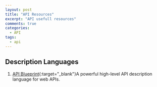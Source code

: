 ```yaml
---
layout: post
title: "API Resources"
excerpt: "API usefull resources"
comments: true
categories:
  - API
tags: 
  - api
---
```



## Description Languages
1. [API Blueprint](https://apiblueprint.org/){:target="_blank"}A powerful high-level API description language for web APIs.

